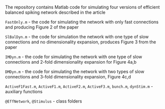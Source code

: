 The repository contains Matlab code for simulating four versions of 
efficient balanced spiking network described in the article 

`FastOnly.m`  - the code for simulating the network with only fast connections and producing Figure 2 of the paper

`SlBalDyn.m` - the code for simulation the network with one type of slow connections and no dimensionality expansion, produces Figure 3 from the paper

`IMDyn.m` - the code for simulating the network with one type of slow connections and 2-fold dimensionality expansion for Figure 4a,b

`DMDyn.m` - the code for simulating the network with two types of slow connections and 3-fold dimensionality expansion, Figure 4c,d

`ActiveF1Fast.m`, `ActiveF1.m`, `ActiveF2.m`, `ActiveF3.m`, `bunch.m`, `dynStim.m` - auxiliary functions

`@EffNetwork`, `@Stimulus` - class folders 
